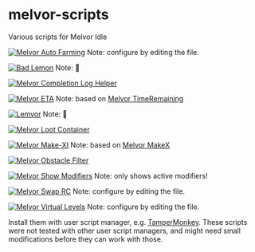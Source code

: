 # melvor-scripts
Various scripts for Melvor Idle

[![Melvor Auto Farming](https://img.shields.io/badge/dynamic/json?label=Melvor%20Auto%20Farming&query=version&prefix=v&url=https%3A%2F%2Fgreasyfork.org%2Fscripts%2F419699.json)](https://greasyfork.org/en/scripts/419699-melvor-auto-farming)
Note: configure by editing the file.

[![Bad Lemon](https://img.shields.io/badge/dynamic/json?label=Bad%20Lemon&query=version&prefix=v&url=https%3A%2F%2Fgreasyfork.org%2Fscripts%2F426675.json)](https://greasyfork.org/en/scripts/426675-bad-lemon)
Note: 🍋

[![Melvor Completion Log Helper](https://img.shields.io/badge/dynamic/json?label=Melvor%20Completion%20Log%20Helper&query=version&prefix=v&url=https%3A%2F%2Fgreasyfork.org%2Fscripts%2F405082.json)](https://greasyfork.org/en/scripts/405082-melvor-completion-log-helper)

[![Melvor ETA](https://img.shields.io/badge/dynamic/json?label=Melvor%20ETA&query=version&prefix=v&url=https%3A%2F%2Fgreasyfork.org%2Fscripts%2F415592.json)](https://greasyfork.org/en/scripts/415592-melvor-eta)
Note: based on [Melvor TimeRemaining](https://greasyfork.org/en/scripts/400936-melvor-timeremaining)

[![Lemvor](https://img.shields.io/badge/dynamic/json?label=Lemvor&query=version&prefix=v&url=https%3A%2F%2Fgreasyfork.org%2Fscripts%2F423027.json)](https://greasyfork.org/en/scripts/423027-lemvor)
Note: 🍋

[![Melvor Loot Container](https://img.shields.io/badge/dynamic/json?label=Melvor%20Loot%20Container&query=version&prefix=v&url=https%3A%2F%2Fgreasyfork.org%2Fscripts%2F428711.json)](https://greasyfork.org/en/scripts/428711-melvor-loot-container)

[![Melvor Make-XI](https://img.shields.io/badge/dynamic/json?label=Melvor%20Make-XI&query=version&prefix=v&url=https%3A%2F%2Fgreasyfork.org%2Fscripts%2F423057.json)](https://greasyfork.org/en/scripts/423057-melvor-make-xi)
Note: based on [Melvor MakeX](https://greasyfork.org/en/scripts/408741-melvor-makex)

[![Melvor Obstacle Filter](https://img.shields.io/badge/dynamic/json?label=Melvor%20Obstacle%20Filter&query=version&prefix=v&url=https%3A%2F%2Fgreasyfork.org%2Fscripts%2F430344.json)](https://greasyfork.org/en/scripts/430344-melvor-obstacle-filter)

[![Melvor Show Modifiers](https://img.shields.io/badge/dynamic/json?label=Melvor%20Show%20Modifiers&query=version&prefix=v&url=https%3A%2F%2Fgreasyfork.org%2Fscripts%2F423121.json)](https://greasyfork.org/en/scripts/423121-melvor-show-modifiers)
Note: only shows active modifiers!

[![Melvor Swap RC](https://img.shields.io/badge/dynamic/json?label=Melvor%20Swap%20RC&query=version&prefix=v&url=https%3A%2F%2Fgreasyfork.org%2Fscripts%2F425582.json)](https://greasyfork.org/en/scripts/425582-melvor-swap-rc)
Note: configure by editing the file.

[![Melvor Virtual Levels](https://img.shields.io/badge/dynamic/json?label=Melvor%20Virtual%20Levels&query=version&prefix=v&url=https%3A%2F%2Fgreasyfork.org%2Fscripts%2F428138.json)](https://greasyfork.org/en/scripts/428138-melvor-virtual-levels)
Note: configure by editing the file.

Install them with user script manager, e.g. [TamperMonkey](https://www.tampermonkey.net/). These scripts were not tested with other user script managers, and might need small modifications before they can work with those.
